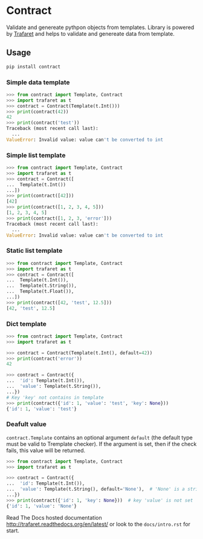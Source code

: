 # Contract
Validate and genereate pythpon objects from templates. 
Library is powered by [Trafaret](https://github.com/Deepwalker/trafaret) and helps to validate and genereate data from template.
## Usage
```sh
pip install contract
```
### Simple data template
```python
>>> from contract import Template, Contract
>>> import trafaret as t
>>> contract = Contract(Template(t.Int()))
>>> print(contract(42))
42
>>> print(contract('test'))
Traceback (most recent call last):
  ...
ValueError: Invalid value: value can't be converted to int
```

### Simple list template
```python
>>> from contract import Template, Contract
>>> import trafaret as t
>>> contract = Contract([
...  Template(t.Int())
...])
>>> print(contract([42]))
[42]
>>> print(contract([1, 2, 3, 4, 5]))
[1, 2, 3, 4, 5]
>>> print(contract([1, 2, 3, 'error']))
Traceback (most recent call last):
  ...
ValueError: Invalid value: value can't be converted to int
```

### Static list template
```python
>>> from contract import Template, Contract
>>> import trafaret as t
>>> contract = Contract([
...  Template(t.Int()),
...  Template(t.String()),
...  Template(t.Float()),
...])
>>> print(contract([42, 'test', 12.5]))
[42, 'test', 12.5]
```

### Dict template
```python
>>> from contract import Template, Contract
>>> import trafaret as t

>>> contract = Contract(Template(t.Int(), default=42))
>>> print(contract('error'))
42

>>> contract = Contract({
...  'id': Template(t.Int()),
...  'value': Template(t.String()),
...})
# Key 'key' not contains in template
>>> print(contract({'id': 1, 'value': 'test', 'key': None}))
{'id': 1, 'value': 'test'}
```

### Deafult value
`contract.Template` contains an optional argument `default` (the default type must be valid to Tremplate checker). If the argument is set, then if the check fails, this value will be returned.

```python
>>> from contract import Template, Contract
>>> import trafaret as t

>>> contract = Contract({
...  'id': Template(t.Int()),
...  'value': Template(t.String(), default='None'),  # 'None' is a string
...})
>>> print(contract({'id': 1, 'key': None}))  # key 'value' is not set
{'id': 1, 'value': 'None'}
```

Read The Docs hosted documentation http://trafaret.readthedocs.org/en/latest/ or look to the `docs/intro.rst` for start.


